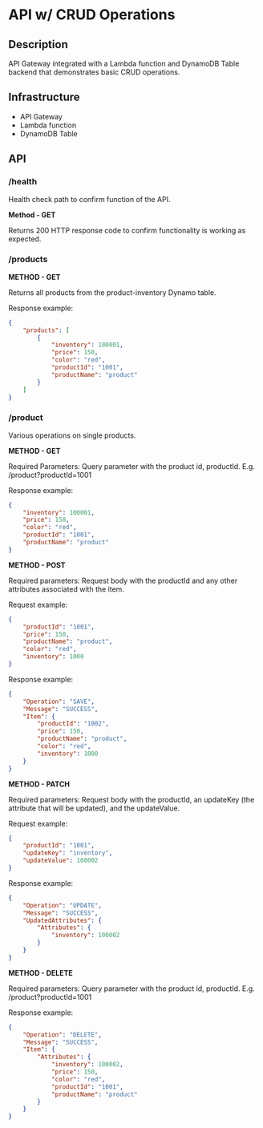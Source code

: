 # API w/ CRUD Operations

## Description
API Gateway integrated with a Lambda function and DynamoDB Table backend that demonstrates basic CRUD operations.  

## Infrastructure
- API Gateway
- Lambda function
- DynamoDB Table

## API
### /health
Health check path to confirm function of the API.

**Method - GET**

Returns 200 HTTP response code to confirm functionality is working as expected.

### /products
**METHOD - GET**

Returns all products from the product-inventory Dynamo table.

Response example:

```json
{
    "products": [
        {
            "inventory": 100001,
            "price": 150,
            "color": "red",
            "productId": "1001",
            "productName": "product"
        }
    ]
}
```

### /product
Various operations on single products.

**METHOD - GET**

Required Parameters:
Query parameter with the product id, productId.
E.g. /product?productId=1001

Response example:

```json
{
    "inventory": 100001,
    "price": 150,
    "color": "red",
    "productId": "1001",
    "productName": "product"
}
```

**METHOD - POST**

Required parameters:
Request body with the productId and any other attributes associated with the item.

Request example:

```json
{
    "productId": "1001",
    "price": 150,
    "productName": "product",
    "color": "red",
    "inventory": 1000
}
```

Response example:

```json
{
    "Operation": "SAVE",
    "Message": "SUCCESS",
    "Item": {
        "productId": "1002",
        "price": 150,
        "productName": "product",
        "color": "red",
        "inventory": 1000
    }
}
```

**METHOD - PATCH**

Required parameters:
Request body with the productId, an updateKey (the attribute that will be updated), and the updateValue.

Request example:

```json
{
    "productId": "1001",
    "updateKey": "inventory",
    "updateValue": 100002
}
```
Response example:

```json
{
    "Operation": "UPDATE",
    "Message": "SUCCESS",
    "UpdatedAttributes": {
        "Attributes": {
            "inventory": 100002
        }
    }
}
```

**METHOD - DELETE**

Required parameters:
Query parameter with the product id, productId.
E.g. /product?productId=1001

Response example:

```json
{
    "Operation": "DELETE",
    "Message": "SUCCESS",
    "Item": {
        "Attributes": {
            "inventory": 100002,
            "price": 150,
            "color": "red",
            "productId": "1001",
            "productName": "product"
        }
    }
}
```